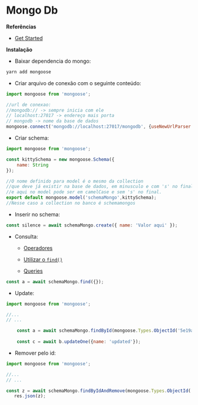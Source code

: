 <h1>Mongo Db</h1>

<strong>Referências</strong>

* [Get Started](https://mongoosejs.com/docs/index.html)

<strong>Instalação</strong>

* Baixar dependencia do mongo:
```bash
yarn add mongoose
```

* Criar arquivo de conexão com o seguinte conteúdo:

```js
import mongoose from 'mongoose';

//url de conexao:
//mongodb:// -> sempre inicia com ele
// localhost:27017 -> endereço mais porta
// mongodb -> nome da base de dados
mongoose.connect('mongodb://localhost:27017/mongodb', {useNewUrlParser: true, useUnifiedTopology: true});
```

* Criar schema:

```js
import mongoose from 'mongoose';

const kittySchema = new mongoose.Schema({
    name: String
});

//O nome definido para model é o mesmo da collection
//que deve já existir na base de dados, em minusculo e com 's' no final
//e aqui no model pode ser em camelCase e sem 's' no final.
export default mongoose.model('schemaMongo',kittySchema);
//Nesse caso a collection no banco é schemamongos
```

* Inserir no schema:

```js
const silence = await schemaMongo.create({ name: 'Valor aqui' });
```

* Consulta:

    * [Operadores](https://docs.mongodb.com/manual/reference/operator/query-comparison/)

    * [Utilizar o ```find()```](https://mongoosejs.com/docs/api.html#model_Model.find)

    * [Queries](https://mongoosejs.com/docs/queries.html)

```js
const a = await schemaMongo.find({});
```

* Update:

```js
import mongoose from 'mongoose';

//...
// ...

    const a = await schemaMongo.findById(mongoose.Types.ObjectId('5e19aca7810cf9354a21a807'));
    
    const c = await b.updateOne({name: 'updated'});
```

* Remover pelo id:

```js
import mongoose from 'mongoose';

//...
// ...

const z = await schemaMongo.findByIdAndRemove(mongoose.Types.ObjectId('5e19aca7810cf9354a21a807'));
   res.json(z); 
```
